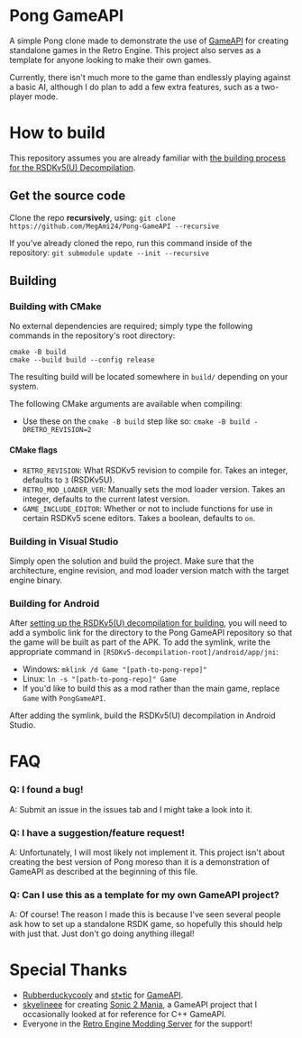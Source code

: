 # Pong GameAPI
A simple Pong clone made to demonstrate the use of [GameAPI](https://github.com/Rubberduckycooly/GameAPI) for creating standalone games in the Retro Engine. This project also serves as a template for anyone looking to make their own games.

Currently, there isn't much more to the game than endlessly playing against a basic AI, although I do plan to add a few extra features, such as a two-player mode.

# How to build
This repository assumes you are already familiar with [the building process for the RSDKv5(U) Decompilation](https://github.com/Rubberduckycooly/RSDKv5-Decompilation#how-to-build).

## Get the source code
Clone the repo **recursively**, using:
`git clone https://github.com/MegAmi24/Pong-GameAPI --recursive`

If you've already cloned the repo, run this command inside of the repository:
```git submodule update --init --recursive```

## Building

### Building with CMake
No external dependencies are required; simply type the following commands in the repository's root directory:
```
cmake -B build
cmake --build build --config release
```

The resulting build will be located somewhere in `build/` depending on your system.

The following CMake arguments are available when compiling:
- Use these on the `cmake -B build` step like so: `cmake -B build -DRETRO_REVISION=2`

#### CMake flags
- `RETRO_REVISION`: What RSDKv5 revision to compile for. Takes an integer, defaults to `3` (RSDKv5U).
- `RETRO_MOD_LOADER_VER`: Manually sets the mod loader version. Takes an integer, defaults to the current latest version.
- `GAME_INCLUDE_EDITOR`: Whether or not to include functions for use in certain RSDKv5 scene editors. Takes a boolean, defaults to `on`.

### Building in Visual Studio
Simply open the solution and build the project. Make sure that the architecture, engine revision, and mod loader version match with the target engine binary.

### Building for Android
After [setting up the RSDKv5(U) decompilation for building](https://github.com/Rubberduckycooly/RSDKv5-Decompilation#how-to-build), you will need to add a symbolic link for the directory to the Pong GameAPI repository so that the game will be built as part of the APK.
To add the symlink, write the appropriate command in `[RSDKv5-decompilation-root]/android/app/jni`:
  * Windows: `mklink /d Game "[path-to-pong-repo]"`
  * Linux: `ln -s "[path-to-pong-repo]" Game`
  * If you'd like to build this as a mod rather than the main game, replace `Game` with `PongGameAPI`.

After adding the symlink, build the RSDKv5(U) decompilation in Android Studio.

# FAQ
### Q: I found a bug!
A: Submit an issue in the issues tab and I might take a look into it.

### Q: I have a suggestion/feature request!
A: Unfortunately, I will most likely not implement it. This project isn't about creating the best version of Pong moreso than it is a demonstration of GameAPI as described at the beginning of this file.

### Q: Can I use this as a template for my own GameAPI project?
A: Of course! The reason I made this is because I've seen several people ask how to set up a standalone RSDK game, so hopefully this should help with just that. Just don't go doing anything illegal!

# Special Thanks
* [Rubberduckycooly](https://github.com/Rubberduckycooly) and [st×tic](https://github.com/stxticOVFL) for [GameAPI](https://github.com/Rubberduckycooly/GameAPI).
* [skyelineee](https://github.com/skyelineee) for creating [Sonic 2 Mania](https://github.com/skyelineee/Sonic-2-Mania-Development), a GameAPI project that I occasionally looked at for reference for C++ GameAPI.
* Everyone in the [Retro Engine Modding Server](https://dc.railgun.works/retroengine) for the support!
